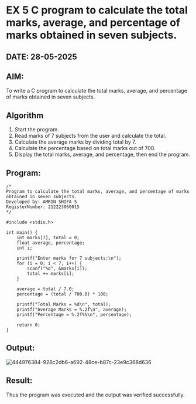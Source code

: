 # EX 5 C program to calculate the total marks, average, and percentage of marks obtained in seven subjects.
## DATE: 28-05-2025
## AIM:
To write a C program to calculate the total marks, average, and percentage of marks obtained in seven subjects.

## Algorithm
1.  Start the program.
2. Read marks of 7 subjects from the user and calculate the total.
3. Calculate the average marks by dividing total by 7.
4. Calculate the percentage based on total marks out of 700.
5. Display the total marks, average, and percentage, then end the program.   

## Program:
```
/*
Program to calculate the total marks, average, and percentage of marks obtained in seven subjects.
Developed by: AMRIN SHIFA S
RegisterNumber: 212223060015 
*/

#include <stdio.h>

int main() {
    int marks[7], total = 0;
    float average, percentage;
    int i;

    printf("Enter marks for 7 subjects:\n");
    for (i = 0; i < 7; i++) {
        scanf("%d", &marks[i]);
        total += marks[i];
    }

    average = total / 7.0;
    percentage = (total / 700.0) * 100;

    printf("Total Marks = %d\n", total);
    printf("Average Marks = %.2f\n", average);
    printf("Percentage = %.2f%%\n", percentage);

    return 0;
} 
```

## Output:
![444976384-928c2db6-a692-48ce-b87c-23e9c368d636](https://github.com/user-attachments/assets/17c501ad-5d1f-4b86-80ce-5a8a1e254b72)


## Result:
Thus the program was executed and the output was verified successfully.
